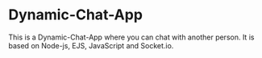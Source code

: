 # Dynamic-Chat-App
This is a Dynamic-Chat-App where you can chat with another person. It is based on Node-js, EJS, JavaScript and Socket.io.
